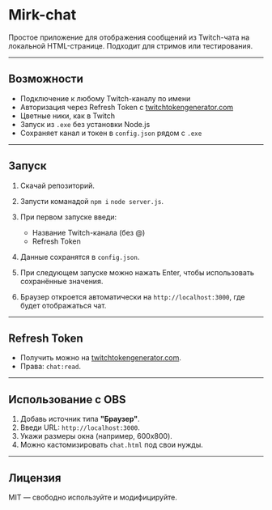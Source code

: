 # Mirk-chat

Простое приложение для отображения сообщений из Twitch-чата на локальной HTML-странице. Подходит для стримов или тестирования.

---

## Возможности

* Подключение к любому Twitch-каналу по имени
* Авторизация через Refresh Token с [twitchtokengenerator.com](https://twitchtokengenerator.com)
* Цветные ники, как в Twitch
* Запуск из `.exe` без установки Node.js
* Сохраняет канал и токен в `config.json` рядом с `.exe`

---

## Запуск

1. Скачай репозиторий.
2. Запусти команадой `npm i` `node server.js`.
3. При первом запуске введи:

   * Название Twitch-канала (без @)
   * Refresh Token
4. Данные сохранятся в `config.json`.
5. При следующем запуске можно нажать Enter, чтобы использовать сохранённые значения.
6. Браузер откроется автоматически на `http://localhost:3000`, где будет отображаться чат.

---

## Refresh Token

* Получить можно на [twitchtokengenerator.com](https://twitchtokengenerator.com).
* Права: `chat:read`.

---

## Использование с OBS

1. Добавь источник типа **"Браузер"**.
2. Введи URL: `http://localhost:3000`.
3. Укажи размеры окна (например, 600x800).
4. Можно кастомизировать `chat.html` под свои нужды.

---

## Лицензия

MIT — свободно используйте и модифицируйте.

